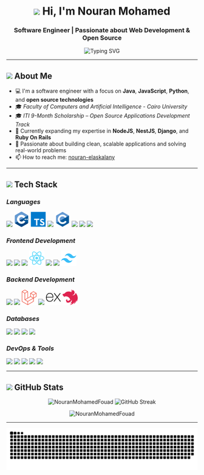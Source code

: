 <h1 align="center"><img src="https://media.giphy.com/media/hvRJCLFzcasrR4ia7z/giphy.gif" width="30px"> Hi, I'm Nouran Mohamed</h1>
<h3 align="center">Software Engineer | Passionate about Web Development & Open Source</h3>


<p align="center">
  <img src="https://readme-typing-svg.demolab.com?font=Fira+Code&pause=1000&color=22D3EE&center=true&vCenter=true&width=435&lines=Full-Stack+Web+Developer;Computer+Science+Graduate;ITI+Diploma+Holder;Open-Source+Enthusiast" alt="Typing SVG" />
</p>

---

## <img src="https://media.giphy.com/media/WUlplcMpOCEmTGBtBW/giphy.gif" width="30"> About Me
- 💻 I'm a software engineer with a focus on **Java**, **JavaScript**, **Python**, and **open source technologies**
- 🎓 *Faculty of Computers and Artificial Intelligence - Cairo University*
- 🎓 *ITI 9-Month Scholarship – Open Source Applications Development Track*
- 🌱 Currently expanding my expertise in **NodeJS**, **NestJS**, **Django**, and **Ruby On Rails**
- 🚀 Passionate about building clean, scalable applications and solving real-world problems
- 📫 How to reach me: [nouran-elaskalany](www.linkedin.com/in/nouran-elaskalany)

---

## <img src="https://media.giphy.com/media/QssGEmpkyEOhBCb7e1/giphy.gif" width="30"> Tech Stack

### *Languages*
<p>
  <img src="https://cdn.jsdelivr.net/gh/devicons/devicon/icons/java/java-original.svg" width="40"/>
  <img src="https://raw.githubusercontent.com/devicons/devicon/master/icons/cplusplus/cplusplus-original.svg" width="40"/>
  <img src="https://github.com/devicons/devicon/blob/master/icons/typescript/typescript-original.svg" width="40"/>
  <img src="https://cdn.jsdelivr.net/gh/devicons/devicon/icons/javascript/javascript-original.svg" width="40"/>
  <img src="https://github.com/devicons/devicon/blob/master/icons/c/c-original.svg" width="40"/>
  <img src="https://cdn.jsdelivr.net/gh/devicons/devicon/icons/python/python-original.svg" width="40"/>
  <img src="https://cdn.jsdelivr.net/gh/devicons/devicon/icons/php/php-original.svg" width="40"/>
  <img src="https://cdn.jsdelivr.net/gh/devicons/devicon/icons/ruby/ruby-original.svg" width="40"/>
</p>

### *Frontend Development*
<p>
  <img src="https://cdn.jsdelivr.net/gh/devicons/devicon/icons/html5/html5-original.svg" width="40"/>
  <img src="https://cdn.jsdelivr.net/gh/devicons/devicon/icons/css3/css3-original.svg" width="40"/>
  <img src="https://cdn.jsdelivr.net/gh/devicons/devicon/icons/angularjs/angularjs-original.svg" width="40"/>
  <img src="https://github.com/devicons/devicon/blob/master/icons/react/react-original.svg" width="40" alt="React logo"/>
  <img src="https://cdn.jsdelivr.net/gh/devicons/devicon/icons/vuejs/vuejs-original.svg" width="40"/>
  <img src="https://cdn.jsdelivr.net/gh/devicons/devicon/icons/bootstrap/bootstrap-original.svg" width="40"/>
  <img src="https://github.com/devicons/devicon/blob/master/icons/tailwindcss/tailwindcss-original.svg" width="40"/>
</p>

### *Backend Development*
<p>
  <img src="https://cdn.jsdelivr.net/gh/devicons/devicon/icons/nodejs/nodejs-original.svg" width="40"/>
  <img src="https://cdn.jsdelivr.net/gh/devicons/devicon/icons/django/django-plain.svg" width="40"/>
  <img src="https://github.com/devicons/devicon/blob/master/icons/laravel/laravel-original.svg" width="40"/>
  <img src="https://cdn.jsdelivr.net/gh/devicons/devicon/icons/rails/rails-plain.svg" width="40"/>
  <img src="https://github.com/devicons/devicon/blob/master/icons/express/express-original.svg" width="40" alt="ExpressJS"/>
  <img src="https://github.com/devicons/devicon/blob/master/icons/nestjs/nestjs-original.svg" width="40"/>
</p>

### *Databases*
<p>
  <img src="https://cdn.jsdelivr.net/gh/devicons/devicon/icons/mysql/mysql-original.svg" width="40"/>
  <img src="https://cdn.jsdelivr.net/gh/devicons/devicon/icons/postgresql/postgresql-original.svg" width="40"/>
  <img src="https://cdn.jsdelivr.net/gh/devicons/devicon/icons/mongodb/mongodb-original.svg" width="40"/>
  <img src="https://cdn.jsdelivr.net/gh/devicons/devicon/icons/sqlite/sqlite-original.svg" width="40"/>
</p>

### *DevOps & Tools*
<p>
  <img src="https://cdn.jsdelivr.net/gh/devicons/devicon/icons/git/git-original.svg" width="40"/>
  <img src="https://cdn.jsdelivr.net/gh/devicons/devicon/icons/docker/docker-original.svg" width="40"/>
  <img src="https://cdn.jsdelivr.net/gh/devicons/devicon/icons/postman/postman-original.svg" width="40"/>
  <img src="https://cdn.jsdelivr.net/gh/devicons/devicon/icons/linux/linux-original.svg" width="40"/>
  <img src="https://cdn.jsdelivr.net/gh/devicons/devicon/icons/nginx/nginx-original.svg" width="40"/>
</p>


---

## <img src="https://media.giphy.com/media/ZCN6F3FAkwsyOGU2RS/giphy.gif" width="30"> GitHub Stats

<p align="center">
  <img width="49%" src="https://github-readme-stats.vercel.app/api?username=NouranMohamedFouad&show_icons=true&theme=tokyonight" alt="NouranMohamedFouad" />
  <img width="49%" src="https://github-readme-streak-stats.herokuapp.com/?user=NouranMohamedFouad&hide_border=true&theme=tokyonight" alt="GitHub Streak"/>
</p>
<p align="center">
  <img width="41%" src="https://github-readme-stats.vercel.app/api/top-langs/?username=NouranMohamedFouad&layout=compact&theme=tokyonight" alt="NouranMohamedFouad" />
</p>


---
<!-- Snake -->
  <p align="center">
    <img src="https://raw.githubusercontent.com/platane/snk/output/github-contribution-grid-snake-dark.svg">
  </p>
